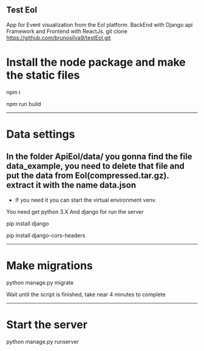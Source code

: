 ## Test Eol
App for Event visualization from the Eol platform.
BackEnd with Django api Framework and Frontend with ReactJs.
git clone https://github.com/brunosilva9/testEol.git
# Install the node package and make the static files 
npm i 

npm run build

----------------------------------------------------
# Data settings
In the folder ApiEol/data/
    you gonna find the file data_example, you need to delete that file and put the data from Eol(compressed.tar.gz).
    extract it with the name data.json
----------------------------------------------------
* If you need it you can start the virtual environment venv.

You need get python 3.X
And django for run the server

pip install django

pip install django-cors-headers


--------------------------------------------------

# Make migrations

python manage.py migrate

Wait until the script is finished, take near 4 minutes to complete 

--------------------
# Start the server

python manage.py runserver


